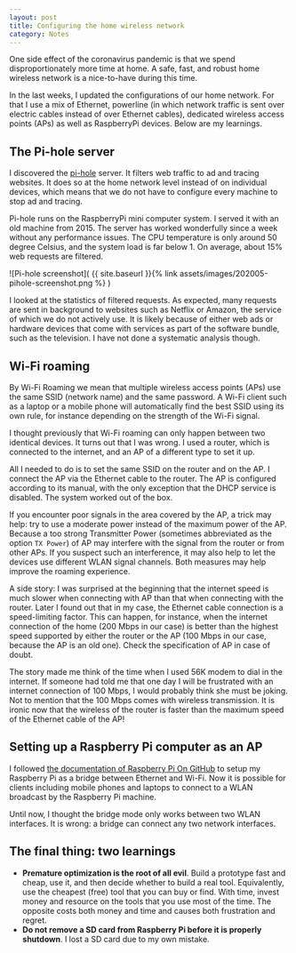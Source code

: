 ```yaml
---
layout: post
title: Configuring the home wireless network
category: Notes
---
```


One side effect of the coronavirus pandemic is that we spend disproportionately
more time at home. A safe, fast, and robust home wireless network is a
nice-to-have during this time.

In the last weeks, I updated the configurations of our home network. For that I
use a mix of Ethernet, powerline (in which network traffic is sent over electric
cables instead of over Ethernet cables), dedicated wireless access points (APs) as
well as RaspberryPi devices. Below are my learnings.

## The Pi-hole server

I discovered the [pi-hole](https://github.com/pi-hole/pi-hole) server. It
filters web traffic to ad and tracing websites. It does so at the home network
level instead of on individual devices, which means that we do not have to
configure every machine to stop ad and tracing.

Pi-hole runs on the RaspberryPi mini computer system. I served it with an old
machine from 2015. The server has worked wonderfully since a week without any
performance issues. The CPU temperature is only around 50 degree Celsius, and
the system load is far below 1. On average, about 15% web requests are filtered.

![Pi-hole screenshot](
{{ site.baseurl }}{% link assets/images/202005-pihole-screenshot.png %}
)

I looked at the statistics of filtered requests. As expected, many requests are
sent in background to websites such as Netflix or Amazon, the service of which
we do not actively use. It is likely because of either web ads or hardware
devices that come with services as part of the software bundle, such as the
television. I have not done a systematic analysis though.

## Wi-Fi roaming

By Wi-Fi Roaming we mean that multiple wireless access points (APs) use the same
SSID (network name) and the same password. A Wi-Fi client such as a laptop or a
mobile phone will automatically find the best SSID using its own rule, for
instance depending on the strength of the Wi-Fi signal.

I thought previously that Wi-Fi roaming can only happen between two identical
devices. It turns out that I was wrong. I used a router, which is connected to
the internet, and an AP of a different type to set it up.

All I needed to do is to set the same SSID on the router and on the AP. I
connect the AP via the Ethernet cable to the router. The AP is configured
according to its manual, with the only exception that the DHCP service is
disabled. The system worked out of the box.

If you encounter poor signals in the area covered by the AP, a trick may help:
try to use a moderate power instead of the maximum power of the AP. Because a
too strong Transmitter Power (sometimes abbreviated as the option `TX Power`)
of AP may interfere with the signal from the router or from other APs. If you
suspect such an interference, it may also help to let the devices use different
WLAN signal channels. Both measures may help improve the roaming experience.

A side story: I was surprised at the beginning that the internet speed is much
slower when connecting with AP than that when connecting with the router. Later
I found out that in my case, the Ethernet cable connection is a speed-limiting
factor. This can happen, for instance, when the internet connection of the home
(200 Mbps in our case) is better than the highest speed supported by either the
router or the AP (100 Mbps in our case, because the AP is an old one). Check the
specification of AP in case of doubt.

The story made me think of the time when I used 56K modem to dial in the
internet. If someone had told me that one day I will be frustrated with an
internet connection of 100 Mbps, I would probably think she must be joking. Not
to mention that the 100 Mbps comes with wireless transmission. It is ironic now
that the wireless of the router is faster than the maximum speed of the Ethernet
cable of the AP!

## Setting up a Raspberry Pi computer as an AP

I followed [the documentation of Raspberry Pi On
GitHub](
https://github.com/raspberrypi/documentation/blob/master/configuration/wireless/access-point-bridged.md)
to setup my Raspberry Pi as a bridge between Ethernet and Wi-Fi. Now it is
possible for clients including mobile phones and laptops to connect to a WLAN
broadcast by the Raspberry Pi machine.

Until now, I thought the bridge mode only works between two WLAN interfaces. It
is wrong: a bridge can connect any two network interfaces.

## The final thing: two learnings

* **Premature optimization is the root of all evil**. Build a prototype fast and
    cheap, use it, and then decide whether to build a real tool. Equivalently,
    use the cheapest (free) tool that you can buy or find. With time, invest
    money and resource on the tools that you use most of the time. The opposite
    costs both money and time and causes both frustration and regret.
* **Do not remove a SD card from Raspberry Pi before it is properly shutdown**.
    I lost a SD card due to my own mistake.


